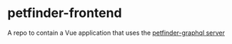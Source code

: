 # petfinder-frontend
A repo to contain a Vue application that uses the [petfinder-graphql server](https://github.com/willwill96/petfinder-graphql)
